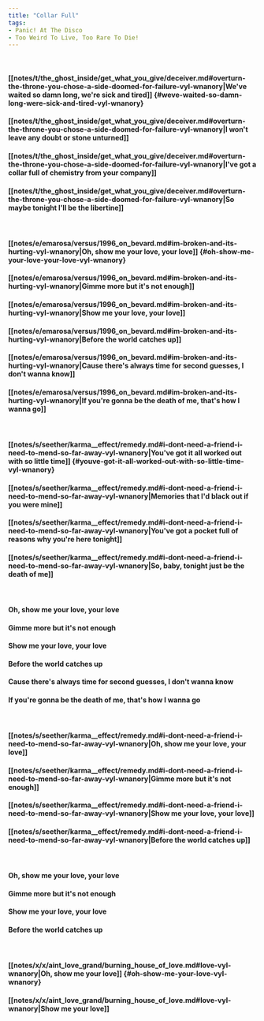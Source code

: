 ```yaml
---
title: "Collar Full"
tags:
- Panic! At The Disco
- Too Weird To Live, Too Rare To Die!
---
```

&nbsp;
#### [[notes/t/the_ghost_inside/get_what_you_give/deceiver.md#overturn-the-throne-you-chose-a-side-doomed-for-failure-vyl-wnanory|We've waited so damn long, we're sick and tired]] {#weve-waited-so-damn-long-were-sick-and-tired-vyl-wnanory}
#### [[notes/t/the_ghost_inside/get_what_you_give/deceiver.md#overturn-the-throne-you-chose-a-side-doomed-for-failure-vyl-wnanory|I won't leave any doubt or stone unturned]]
#### [[notes/t/the_ghost_inside/get_what_you_give/deceiver.md#overturn-the-throne-you-chose-a-side-doomed-for-failure-vyl-wnanory|I've got a collar full of chemistry from your company]]
#### [[notes/t/the_ghost_inside/get_what_you_give/deceiver.md#overturn-the-throne-you-chose-a-side-doomed-for-failure-vyl-wnanory|So maybe tonight I'll be the libertine]]
&nbsp;
#### [[notes/e/emarosa/versus/1996_on_bevard.md#im-broken-and-its-hurting-vyl-wnanory|Oh, show me your love, your love]] {#oh-show-me-your-love-your-love-vyl-wnanory}
#### [[notes/e/emarosa/versus/1996_on_bevard.md#im-broken-and-its-hurting-vyl-wnanory|Gimme more but it's not enough]]
#### [[notes/e/emarosa/versus/1996_on_bevard.md#im-broken-and-its-hurting-vyl-wnanory|Show me your love, your love]]
#### [[notes/e/emarosa/versus/1996_on_bevard.md#im-broken-and-its-hurting-vyl-wnanory|Before the world catches up]]
#### [[notes/e/emarosa/versus/1996_on_bevard.md#im-broken-and-its-hurting-vyl-wnanory|Cause there's always time for second guesses, I don't wanna know]]
#### [[notes/e/emarosa/versus/1996_on_bevard.md#im-broken-and-its-hurting-vyl-wnanory|If you're gonna be the death of me, that's how I wanna go]]
&nbsp;
#### [[notes/s/seether/karma__effect/remedy.md#i-dont-need-a-friend-i-need-to-mend-so-far-away-vyl-wnanory|You've got it all worked out with so little time]] {#youve-got-it-all-worked-out-with-so-little-time-vyl-wnanory}
#### [[notes/s/seether/karma__effect/remedy.md#i-dont-need-a-friend-i-need-to-mend-so-far-away-vyl-wnanory|Memories that I'd black out if you were mine]]
#### [[notes/s/seether/karma__effect/remedy.md#i-dont-need-a-friend-i-need-to-mend-so-far-away-vyl-wnanory|You've got a pocket full of reasons why you're here tonight]]
#### [[notes/s/seether/karma__effect/remedy.md#i-dont-need-a-friend-i-need-to-mend-so-far-away-vyl-wnanory|So, baby, tonight just be the death of me]]
&nbsp;
#### Oh, show me your love, your love
#### Gimme more but it's not enough
#### Show me your love, your love
#### Before the world catches up
#### Cause there's always time for second guesses, I don't wanna know
#### If you're gonna be the death of me, that's how I wanna go
&nbsp;
#### [[notes/s/seether/karma__effect/remedy.md#i-dont-need-a-friend-i-need-to-mend-so-far-away-vyl-wnanory|Oh, show me your love, your love]]
#### [[notes/s/seether/karma__effect/remedy.md#i-dont-need-a-friend-i-need-to-mend-so-far-away-vyl-wnanory|Gimme more but it's not enough]]
#### [[notes/s/seether/karma__effect/remedy.md#i-dont-need-a-friend-i-need-to-mend-so-far-away-vyl-wnanory|Show me your love, your love]]
#### [[notes/s/seether/karma__effect/remedy.md#i-dont-need-a-friend-i-need-to-mend-so-far-away-vyl-wnanory|Before the world catches up]]
&nbsp;
#### Oh, show me your love, your love
#### Gimme more but it's not enough
#### Show me your love, your love
#### Before the world catches up
&nbsp;
#### [[notes/x/x/aint_love_grand/burning_house_of_love.md#love-vyl-wnanory|Oh, show me your love]] {#oh-show-me-your-love-vyl-wnanory}
#### [[notes/x/x/aint_love_grand/burning_house_of_love.md#love-vyl-wnanory|Show me your love]]
